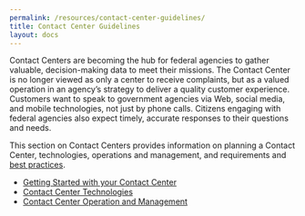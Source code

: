 ```yaml
---
permalink: /resources/contact-center-guidelines/
title: Contact Center Guidelines
layout: docs
---
```


Contact Centers are becoming the hub for federal agencies to gather valuable, decision-making data to meet their missions. The Contact Center is no longer viewed as only a center to receive complaints, but as a valued operation in an agency’s strategy to deliver a quality customer experience. Customers want to speak to government agencies via Web, social media, and mobile technologies, not just by phone calls. Citizens engaging with federal agencies also expect timely, accurate responses to their questions and needs.

This section on Contact Centers provides information on planning a Contact Center, technologies, operations and management, and requirements and [best practices](https://www.digitalgov.gov/2014/01/09/top-eight-best-practices-for-federal-contact-centers/ "Top Eight Best Practices for Federal Contact Centers").

  * [Getting Started with your Contact Center](https://www.digitalgov.gov/resources/contact-center-guidelines/getting-started-with-your-contact-center/ "Getting Started with your Contact Center")
  * [Contact Center Technologies](https://www.digitalgov.gov/resources/contact-center-guidelines/contact-center-technologies/ "Contact Center Technologies")
  * [Contact Center Operation and Management](https://www.digitalgov.gov/resources/contact-center-guidelines/contact-center-operation-and-management/ "Contact Center Operation and Management")